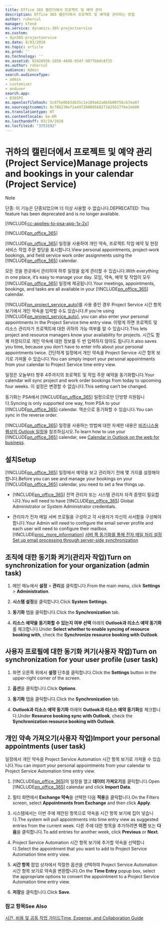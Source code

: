 ```yaml
---
title: Office 365 캘린더에서 프로젝트 및 예약 관리
description: Office 365 캘린더에서 프로젝트 및 예약을 관리하는 방법
author: ruhercul
manager: kfend
ms.service: dynamics-365-projectservice
ms.custom:
- dyn365-projectservice
ms.date: 8/03/2018
ms.topic: article
ms.prod: ''
ms.technology: ''
ms.assetid: 92428956-1058-4490-934f-907fbbdc8f25
ms.author: ruhercul
audience: Admin
search.audienceType:
- admin
- customizer
- enduser
search.app:
- D365PS
ms.openlocfilehash: 5c075e0b63db35c1e189a62a6b5b00f5bcb7ea97
ms.sourcegitcommit: 8c786230ef2a497280885b827162561776e2eb00
ms.translationtype: HT
ms.contentlocale: ko-KR
ms.lasthandoff: 03/24/2020
ms.locfileid: "3753192"
---
```

# <a name="manage-projects-and-bookings-in-your-calendar-project-service"></a><span data-ttu-id="08c67-103">귀하의 캘린더에서 프로젝트 및 예약 관리 (Project Service)</span><span class="sxs-lookup"><span data-stu-id="08c67-103">Manage projects and bookings in your calendar (Project Service)</span></span>

> [!Note]
> <span data-ttu-id="08c67-104">단종: 이 기능은 단종되었으며 더 이상 사용할 수 없습니다.</span><span class="sxs-lookup"><span data-stu-id="08c67-104">DEPRECATED: This feature has been deprecated and is no longer available.</span></span>

[!INCLUDE[cc-applies-to-psa-app-1x-2x](../includes/cc-applies-to-psa-app-1x-2x.md)]

[!INCLUDE[pn_office_365](../includes/pn-office-365.md)] 

<span data-ttu-id="08c67-105">[!INCLUDE[pn_office_365](../includes/pn-office-365.md)] 일정을 사용하여 개인 약속, 프로젝트 작업 예약 및 현장 서비스 작업 주문 할당을 표시합니다.</span><span class="sxs-lookup"><span data-stu-id="08c67-105">View personal appointments, project-work bookings, and field service work order assignments using the [!INCLUDE[pn_office_365](../includes/pn-office-365.md)] calendar.</span></span>  
  
 <span data-ttu-id="08c67-106">모든 것을 한곳에서 관리하여 하루 일정을 쉽게 관리할 수 있습니다.</span><span class="sxs-lookup"><span data-stu-id="08c67-106">With everything in one place, it’s easy to manage your day.</span></span> <span data-ttu-id="08c67-107">모임, 약속, 예약 및 작업이 모두 [!INCLUDE[pn_office_365](../includes/pn-office-365.md)] 일정에 제공됩니다.</span><span class="sxs-lookup"><span data-stu-id="08c67-107">Your meetings, appointments, bookings, and tasks are all available in your [!INCLUDE[pn_office_365](../includes/pn-office-365.md)] calendar.</span></span>  
  
 <span data-ttu-id="08c67-108">[!INCLUDE[pn_project_service_auto](../includes/pn-project-service-auto.md)]를 사용 중인 경우 Project Service 시간 항목 보기에서 개인 약속을 입력할 수도 있습니다.</span><span class="sxs-lookup"><span data-stu-id="08c67-108">If you’re using [!INCLUDE[pn_project_service_auto](../includes/pn-project-service-auto.md)], you can also enter your personal appointments in the Project Service time entry view.</span></span> <span data-ttu-id="08c67-109">이렇게 하면 프로젝트 및 리소스 관리자가 프로젝트에 대한 귀하의 가능 여부를 알 수 있습니다.</span><span class="sxs-lookup"><span data-stu-id="08c67-109">This lets project and resource managers know your availability for projects.</span></span> <span data-ttu-id="08c67-110">시간도 함께 저장되므로 개인 약속에 대한 정보를 두 번 입력하지 않아도 됩니다.</span><span class="sxs-lookup"><span data-stu-id="08c67-110">It also saves you time, because you don’t have to enter info about your personal appointments twice.</span></span> <span data-ttu-id="08c67-111">간단하게 일정에서 개인 약속을 Project Service 시간 항목 보기로 가져올 수 있습니다.</span><span class="sxs-lookup"><span data-stu-id="08c67-111">You can simply import your personal appointments from your calendar to Project Service time entry view.</span></span>  
  
 <span data-ttu-id="08c67-112">일정은 오늘부터 향후 4주까지의 프로젝트 및 작업 주문 예약을 동기화합니다.</span><span class="sxs-lookup"><span data-stu-id="08c67-112">Your calendar will sync project and work order bookings from today to upcoming four weeks.</span></span> <span data-ttu-id="08c67-113">이 설정은 변경할 수 없습니다.</span><span class="sxs-lookup"><span data-stu-id="08c67-113">This setting can’t be changed.</span></span>  
  
 <span data-ttu-id="08c67-114">동기화는 PSA에서 [!INCLUDE[pn_office_365](../includes/pn-office-365.md)] 일정으로만 단방향 지원됩니다.</span><span class="sxs-lookup"><span data-stu-id="08c67-114">Syncing is only supported one way, from PSA to your [!INCLUDE[pn_office_365](../includes/pn-office-365.md)] calendar.</span></span> <span data-ttu-id="08c67-115">역순으로 동기화할 수 있습니다.</span><span class="sxs-lookup"><span data-stu-id="08c67-115">You can sync in the reverse order.</span></span> 
  
 <span data-ttu-id="08c67-116">[!INCLUDE[pn_office_365](../includes/pn-office-365.md)] 일정을 사용하는 방법에 대한 자세한 내용은 [비즈니스용 웹상의 Outlook 일정](https://support.office.com/article/Calendar-in-Outlook-on-the-web-for-business-5219c457-d1fe-4c2f-9032-1a816b88e936)을 참조하십시오.</span><span class="sxs-lookup"><span data-stu-id="08c67-116">To learn how to use your [!INCLUDE[pn_office_365](../includes/pn-office-365.md)] calendar, see [Calendar in Outlook on the web for business](https://support.office.com/article/Calendar-in-Outlook-on-the-web-for-business-5219c457-d1fe-4c2f-9032-1a816b88e936).</span></span>  
  
## <a name="setup"></a><span data-ttu-id="08c67-117">설치</span><span class="sxs-lookup"><span data-stu-id="08c67-117">Setup</span></span>  
 <span data-ttu-id="08c67-118">[!INCLUDE[pn_office_365](../includes/pn-office-365.md)] 일정에서 예약을 보고 관리하기 전에 몇 가지를 설정해야 합니다.</span><span class="sxs-lookup"><span data-stu-id="08c67-118">Before you can see and manage your bookings on your [!INCLUDE[pn_office_365](../includes/pn-office-365.md)] calendar, you need to set a few things up.</span></span>  
  
- <span data-ttu-id="08c67-119">[!INCLUDE[pn_office_365](../includes/pn-office-365.md)] 전역 관리자 또는 시스템 관리자 자격 증명이 필요합니다.</span><span class="sxs-lookup"><span data-stu-id="08c67-119">You will need to have [!INCLUDE[pn_office_365](../includes/pn-office-365.md)] Global Administrator or System Administrator credentials.</span></span>  
  
- <span data-ttu-id="08c67-120">관리자가 전자 메일 서버 프로필을 구성하고 각 사용자가 자신의 사서함을 구성해야 합니다.</span><span class="sxs-lookup"><span data-stu-id="08c67-120">Your Admin will need to configure the email server profile and each user will need to configure their mailbox.</span></span> [!INCLUDE[proc_more_information](../includes/proc-more-information.md)] <span data-ttu-id="08c67-121">[서버 쪽 동기화를 통해 전자 메일 처리 설정](../admin/set-up-server-side-synchronization-of-email-appointments-contacts-and-tasks.md)</span><span class="sxs-lookup"><span data-stu-id="08c67-121">[Set up email processing through server-side synchronization](../admin/set-up-server-side-synchronization-of-email-appointments-contacts-and-tasks.md)</span></span>  
  
## <a name="turn-on-synchronization-for-your-organization-admin-task"></a><span data-ttu-id="08c67-122">조직에 대한 동기화 켜기(관리자 작업)</span><span class="sxs-lookup"><span data-stu-id="08c67-122">Turn on synchronization for your organization (admin task)</span></span>  
  
1.  <span data-ttu-id="08c67-123">메인 메뉴에서 **설정** > **관리**를 클릭합니다.</span><span class="sxs-lookup"><span data-stu-id="08c67-123">From the main menu, click **Settings** > **Administration**.</span></span>  
  
2.  <span data-ttu-id="08c67-124">**시스템 설정**을 클릭합니다.</span><span class="sxs-lookup"><span data-stu-id="08c67-124">Click **System Settings**.</span></span>  
  
3.  <span data-ttu-id="08c67-125">**동기화** 탭을 클릭합니다.</span><span class="sxs-lookup"><span data-stu-id="08c67-125">Click the **Synchronization** tab.</span></span>  
  
4.  <span data-ttu-id="08c67-126">**리소스 예약을 동기화할 수 있는지 여부 선택** 아래의 **Outlook과 리소스 예약 동기화**를 체크합니다.</span><span class="sxs-lookup"><span data-stu-id="08c67-126">Under **Select whether to enable syncing of resource booking with**, check the **Synchronize resource booking with Outlook**.</span></span>  
  
## <a name="turn-on-synchronization-for-your-user-profile-user-task"></a><span data-ttu-id="08c67-127">사용자 프로필에 대한 동기화 켜기(사용자 작업)</span><span class="sxs-lookup"><span data-stu-id="08c67-127">Turn on synchronization for your user profile (user task)</span></span>  
  
1.  <span data-ttu-id="08c67-128">화면 오른쪽 위에서 **설정** 단추를 클릭합니다.</span><span class="sxs-lookup"><span data-stu-id="08c67-128">Click the **Settings** button in the upper-right corner of the screen.</span></span>  
  
2.  <span data-ttu-id="08c67-129">**옵션**을 클릭합니다.</span><span class="sxs-lookup"><span data-stu-id="08c67-129">Click **Options**.</span></span>  
  
3.  <span data-ttu-id="08c67-130">**동기화** 탭을 클릭합니다.</span><span class="sxs-lookup"><span data-stu-id="08c67-130">Click the **Synchronization** tab.</span></span>  
  
4.  <span data-ttu-id="08c67-131">**Outlook과 리소스 예약 동기화** 아래의 **Outlook과 리소스 예약 동기화**를 체크합니다.</span><span class="sxs-lookup"><span data-stu-id="08c67-131">Under **Resource booking sync with Outlook**, check the **Synchronization resource booking with Outlook**.</span></span>  
  
## <a name="import-your-personal-appointments-user-task"></a><span data-ttu-id="08c67-132">개인 약속 가져오기(사용자 작업)</span><span class="sxs-lookup"><span data-stu-id="08c67-132">Import your personal appointments (user task)</span></span>  
 <span data-ttu-id="08c67-133">일정에서 개인 약속을 Project Service Automation 시간 항목 보기로 가져올 수 있습니다.</span><span class="sxs-lookup"><span data-stu-id="08c67-133">You can import your personal appointments from your calendar to Project Service Automation time entry view.</span></span>  
  
1. <span data-ttu-id="08c67-134">[!INCLUDE[pn_office_365](../includes/pn-office-365.md)]의 일정을 열고 **데이터 가져오기**를 클릭합니다.</span><span class="sxs-lookup"><span data-stu-id="08c67-134">Open [!INCLUDE[pn_office_365](../includes/pn-office-365.md)] calendar and click **Import Data**.</span></span>  
  
2. <span data-ttu-id="08c67-135">필터 화면에서 **Exchange 약속**을 선택한 다음 **적용**을 클릭합니다.</span><span class="sxs-lookup"><span data-stu-id="08c67-135">On the Filters screen, select **Appointments from Exchange** and then click **Apply**.</span></span>  
  
3. <span data-ttu-id="08c67-136">시스템에서는 이번 주에 제안된 항목으로 약속을 시간 항목 보기에 집어 넣습니다.</span><span class="sxs-lookup"><span data-stu-id="08c67-136">The system will pull appointments into time entry view as suggested entries from the current week.</span></span> <span data-ttu-id="08c67-137">다른 주에 대한 항목을 추가하려면 **이전** 또는 **다음**을 클릭합니다.</span><span class="sxs-lookup"><span data-stu-id="08c67-137">To add entries for another week, click **Previous** or **Next**.</span></span>  
  
4. <span data-ttu-id="08c67-138">Project Service Automation 시간 항목 보기에 추가할 약속을 선택합니다.</span><span class="sxs-lookup"><span data-stu-id="08c67-138">Select the appointment that you want to add to Project Service Automation time entry view.</span></span>  
  
5. <span data-ttu-id="08c67-139">**시간 항목** 팝업 상자에서 적절한 옵션을 선택하여 Project Service Automation 시간 항목 보기로 약속을 변환합니다.</span><span class="sxs-lookup"><span data-stu-id="08c67-139">On the **Time Entry** popup box, select the appropriate options to convert the appointment to a Project Service Automation time entry view.</span></span>  
  
6. <span data-ttu-id="08c67-140">**저장**을 클릭합니다.</span><span class="sxs-lookup"><span data-stu-id="08c67-140">Click **Save**.</span></span>  
  
### <a name="see-also"></a><span data-ttu-id="08c67-141">참고 항목</span><span class="sxs-lookup"><span data-stu-id="08c67-141">See Also</span></span>  
 [<span data-ttu-id="08c67-142">시간, 비용 및 공동 작업 가이드</span><span class="sxs-lookup"><span data-stu-id="08c67-142">Time, Expense, and Collaboration Guide</span></span>](../project-service/time-expense-collaboration-guide.md)
